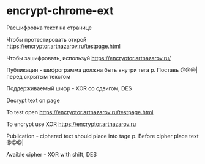 # encrypt-chrome-ext

Расшифровка текст на странице

Чтобы протестировать открой https://encryptor.artnazarov.ru/testpage.html

Чтобы зашифровать, используй https://encryptor.artnazarov.ru/

Публикация - шифрограмма должна быть внутри тега p. Поставь @@@| перед скрытым текстом

Поддерживаемый шифр - XOR со сдвигом, DES

Decrypt text on page

To test open https://encryptor.artnazarov.ru/testpage.html

To encrypt use XOR https://encryptor.artnazarov.ru

Publication - ciphered text should place into tage p. Before cipher place text @@@|

Avaible cipher - XOR with shift, DES
